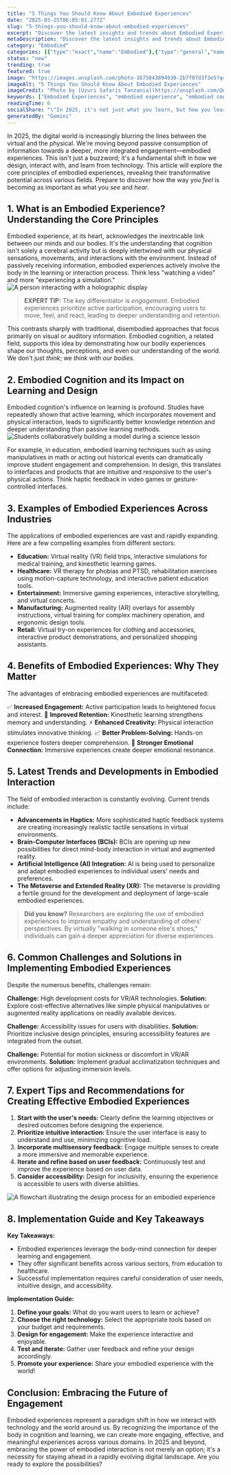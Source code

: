 ```yaml
---
title: "5 Things You Should Know About Embodied Experiences"
date: "2025-03-25T06:05:01.277Z"
slug: "5-things-you-should-know-about-embodied-experiences"
excerpt: "Discover the latest insights and trends about Embodied Experiences. This comprehensive guide covers everything you need to know about Embodied Experiences in 2025."
metaDescription: "Discover the latest insights and trends about Embodied Experiences. This comprehensive guide covers everything you need to know about Embodied Experiences ..."
category: "Embodied"
categories: [{"type":"exact","name":"Embodied"},{"type":"general","name":"Human-Computer Interaction"},{"type":"medium","name":"Virtual Reality"},{"type":"specific","name":"Haptic Feedback"},{"type":"niche","name":"Force Feedback"}]
status: "new"
trending: true
featured: true
image: "https://images.unsplash.com/photo-1675843894930-2b7f07d3f3e5?q=85&w=1200&fit=max&fm=webp&auto=compress"
imageAlt: "5 Things You Should Know About Embodied Experiences"
imageCredit: "Photo by [Uzuri Safaris Tanzania](https://unsplash.com/@uzuri_safaris_tanzania) on Unsplash"
keywords: ["Embodied Experiences", "embodied experience", "embodied cognition", "embodied learning", "embodied design", "embodied interaction", "what is embodied experience?", "benefits of embodied experience", "embodied experience examples", "embodied experience in education"]
readingTime: 6
socialShare: "\"In 2025, it's not just what you learn, but how you learn that matters. Embodied experiences are transforming education and beyond by tapping into the power of the body-mind connection.\""
generatedBy: "Gemini"
---
```




In 2025, the digital world is increasingly blurring the lines between the virtual and the physical.  We're moving beyond passive consumption of information towards a deeper, more integrated engagement—embodied experiences.  This isn't just a buzzword; it's a fundamental shift in how we design, interact with, and learn from technology. This article will explore the core principles of embodied experiences, revealing their transformative potential across various fields.  Prepare to discover how the way you *feel* is becoming as important as what you *see* and *hear*.

## 1. What is an Embodied Experience?  Understanding the Core Principles

Embodied experience, at its heart, acknowledges the inextricable link between our minds and our bodies.  It's the understanding that cognition isn't solely a cerebral activity but is deeply intertwined with our physical sensations, movements, and interactions with the environment.  Instead of passively receiving information, embodied experiences actively involve the body in the learning or interaction process.  Think less "watching a video" and more "experiencing a simulation." ![A person interacting with a holographic display](https://images.unsplash.com/photo-1542247704-d71aef329e8f?q=85&w=1200&fit=max&fm=webp&auto=compress)

> **EXPERT TIP:** The key differentiator is *engagement*.  Embodied experiences prioritize active participation, encouraging users to move, feel, and react, leading to deeper understanding and retention.

This contrasts sharply with traditional, disembodied approaches that focus primarily on visual or auditory information.  Embodied cognition, a related field, supports this idea by demonstrating how our bodily experiences shape our thoughts, perceptions, and even our understanding of the world.  We don't just *think*; we *think with our bodies*.

## 2. Embodied Cognition and its Impact on Learning and Design

Embodied cognition's influence on learning is profound.  Studies have repeatedly shown that active learning, which incorporates movement and physical interaction, leads to significantly better knowledge retention and deeper understanding than passive learning methods.  ![Students collaboratively building a model during a science lesson](https://images.unsplash.com/photo-1721815485711-cf6dcae277af?q=85&w=1200&fit=max&fm=webp&auto=compress)

For example, in education, embodied learning techniques such as using manipulatives in math or acting out historical events can dramatically improve student engagement and comprehension.  In design, this translates to interfaces and products that are intuitive and responsive to the user's physical actions.  Think haptic feedback in video games or gesture-controlled interfaces.

## 3.  Examples of Embodied Experiences Across Industries

The applications of embodied experiences are vast and rapidly expanding.  Here are a few compelling examples from different sectors:

* **Education:** Virtual reality (VR) field trips, interactive simulations for medical training, and kinesthetic learning games.
* **Healthcare:** VR therapy for phobias and PTSD, rehabilitation exercises using motion-capture technology, and interactive patient education tools.
* **Entertainment:** Immersive gaming experiences, interactive storytelling, and virtual concerts.
* **Manufacturing:**  Augmented reality (AR) overlays for assembly instructions, virtual training for complex machinery operation, and ergonomic design tools.
* **Retail:** Virtual try-on experiences for clothing and accessories, interactive product demonstrations, and personalized shopping assistants.

## 4. Benefits of Embodied Experiences: Why They Matter

The advantages of embracing embodied experiences are multifaceted:

✅ **Increased Engagement:** Active participation leads to heightened focus and interest.
🔑 **Improved Retention:**  Kinesthetic learning strengthens memory and understanding.
⚡ **Enhanced Creativity:**  Physical interaction stimulates innovative thinking.
📈 **Better Problem-Solving:**  Hands-on experience fosters deeper comprehension.
🤝 **Stronger Emotional Connection:**  Immersive experiences create deeper emotional resonance.

## 5.  Latest Trends and Developments in Embodied Interaction

The field of embodied interaction is constantly evolving. Current trends include:

* **Advancements in Haptics:**  More sophisticated haptic feedback systems are creating increasingly realistic tactile sensations in virtual environments.
* **Brain-Computer Interfaces (BCIs):**  BCIs are opening up new possibilities for direct mind-body interaction in virtual and augmented reality.
* **Artificial Intelligence (AI) Integration:** AI is being used to personalize and adapt embodied experiences to individual users' needs and preferences.
* **The Metaverse and Extended Reality (XR):**  The metaverse is providing a fertile ground for the development and deployment of large-scale embodied experiences.

> **Did you know?** Researchers are exploring the use of embodied experiences to improve empathy and understanding of others' perspectives. By virtually "walking in someone else's shoes," individuals can gain a deeper appreciation for diverse experiences.

## 6. Common Challenges and Solutions in Implementing Embodied Experiences

Despite the numerous benefits, challenges remain:

**Challenge:**  High development costs for VR/AR technologies.
**Solution:**  Explore cost-effective alternatives like simple physical manipulatives or augmented reality applications on readily available devices.

**Challenge:**  Accessibility issues for users with disabilities.
**Solution:**  Prioritize inclusive design principles, ensuring accessibility features are integrated from the outset.

**Challenge:**  Potential for motion sickness or discomfort in VR/AR environments.
**Solution:**  Implement gradual acclimatization techniques and offer options for adjusting immersion levels.

## 7. Expert Tips and Recommendations for Creating Effective Embodied Experiences

1. **Start with the user's needs:**  Clearly define the learning objectives or desired outcomes before designing the experience.
2. **Prioritize intuitive interaction:**  Ensure the user interface is easy to understand and use, minimizing cognitive load.
3. **Incorporate multisensory feedback:**  Engage multiple senses to create a more immersive and memorable experience.
4. **Iterate and refine based on user feedback:**  Continuously test and improve the experience based on user data.
5. **Consider accessibility:**  Design for inclusivity, ensuring the experience is accessible to users with diverse abilities.

![A flowchart illustrating the design process for an embodied experience](https://images.unsplash.com/photo-1721815487233-82c87f05129a?q=85&w=1200&fit=max&fm=webp&auto=compress)

## 8. Implementation Guide and Key Takeaways

**Key Takeaways:**

* Embodied experiences leverage the body-mind connection for deeper learning and engagement.
* They offer significant benefits across various sectors, from education to healthcare.
* Successful implementation requires careful consideration of user needs, intuitive design, and accessibility.

**Implementation Guide:**

1. **Define your goals:** What do you want users to learn or achieve?
2. **Choose the right technology:** Select the appropriate tools based on your budget and requirements.
3. **Design for engagement:** Make the experience interactive and enjoyable.
4. **Test and iterate:** Gather user feedback and refine your design accordingly.
5. **Promote your experience:** Share your embodied experience with the world!

## Conclusion: Embracing the Future of Engagement

Embodied experiences represent a paradigm shift in how we interact with technology and the world around us. By recognizing the importance of the body in cognition and learning, we can create more engaging, effective, and meaningful experiences across various domains. In 2025 and beyond, embracing the power of embodied interaction is not merely an option; it's a necessity for staying ahead in a rapidly evolving digital landscape.  Are you ready to explore the possibilities?


